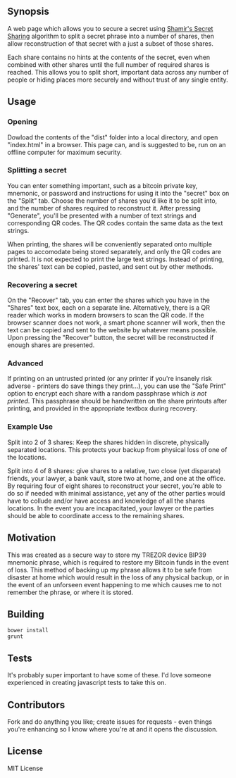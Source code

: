 ## Synopsis

A web page which allows you to secure a secret using [Shamir's Secret Sharing](http://en.wikipedia.org/wiki/Shamir%27s_Secret_Sharing) algorithm to split a secret phrase into a number of shares, then allow reconstruction of that secret with a just a subset of those shares.

Each share contains no hints at the contents of the secret, even when combined with other shares until the full number of required shares is reached.  This allows you to split short, important data across any number of people or hiding places more securely and without trust of any single entity.

## Usage

### Opening
Dowload the contents of the "dist" folder into a local directory, and open "index.html" in a browser.  This page can, and is suggested to be, run on an offline computer for maximum security.

### Splitting a secret
You can enter something important, such as a bitcoin private key, mnemonic, or password and instructions for using it into the "secret" box on the "Split" tab.  Choose the number of shares you'd like it to be split into, and the number of shares required to reconstruct it.  After pressing "Generate", you'll be presented with a number of text strings and corresponding QR codes.  The QR codes contain the same data as the text strings.

When printing, the shares will be conveniently separated onto multiple pages to accomodate being stored separately, and only the QR codes are printed.  It is not expected to print the large text strings.  Instead of printing, the shares' text can be copied, pasted, and sent out by other methods.

### Recovering a secret
On the "Recover" tab, you can enter the shares which you have in the "Shares" text box, each on a separate line.  Alternatively, there is a QR reader which works in modern browsers to scan the QR code.  If the browser scanner does not work, a smart phone scanner will work, then the text can be copied and sent to the website by whatever means possible.  Upon pressing the "Recover" button, the secret will be reconstructed if enough shares are presented.

### Advanced
If printing on an untrusted printed (or any printer if you're insanely risk adverse - printers do save things they print...), you can use the "Safe Print" option to encrypt each share with a random passphrase which *is not printed*.  This passphrase should be handwritten on the share printouts after printing, and provided in the appropriate textbox during recovery.

### Example Use

Split into 2 of 3 shares: Keep the shares hidden in discrete, physically separated locations.  This protects your backup from physical loss of one of the locations.

Split into 4 of 8 shares: give shares to a relative, two close (yet disparate) friends, your lawyer, a bank vault, store two at home, and one at the office.  By requiring four of eight shares to reconstruct your secret, you're able to do so if needed with minimal assistance, yet any of the other parties would have to collude and/or have access and knowledge of all the shares locations.  In the event you are incapacitated, your lawyer or the parties should be able to coordinate access to the remaining shares.

## Motivation

This was created as a secure way to store my TREZOR device BIP39 mnemonic phrase, which is required to restore my Bitcoin funds in the event of loss.  This method of backing up my phrase allows it to be safe from disaster at home which would result in the loss of any physical backup, or in the event of an unforseen event happening to me which causes me to not remember the phrase, or where it is stored.

## Building

    bower install
    grunt

## Tests

It's probably super important to have some of these.  I'd love someone experienced in creating javascript tests to take this on.

## Contributors

Fork and do anything you like; create issues for requests - even things you're enhancing so I know where you're at and it opens the discussion.

## License

MIT License
